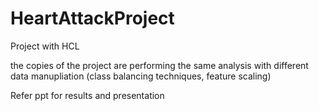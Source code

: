 # HeartAttackProject
Project with HCL 

the copies of the project are performing the same analysis with different data manupliation (class balancing techniques, feature scaling)

Refer ppt for results and presentation
